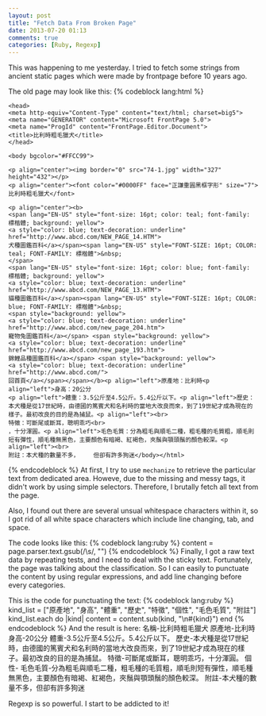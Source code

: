 ```yaml
---
layout: post
title: "Fetch Data From Broken Page"
date: 2013-07-20 01:13
comments: true
categories: [Ruby, Regexp] 
---
```


This was happening to me yesterday.  I tried to fetch some strings from ancient static pages which were made by frontpage before 10 years ago. 

The old page may look like this:
{% codeblock lang:html %}	
	<html>

	<head>
	<meta http-equiv="Content-Type" content="text/html; charset=big5">
	<meta name="GENERATOR" content="Microsoft FrontPage 5.0">
	<meta name="ProgId" content="FrontPage.Editor.Document">
	<title>比利時粗毛獵犬</title>
	</head>

	<body bgcolor="#FFCC99">

	<p align="center"><img border="0" src="74-1.jpg" width="327" height="432"></p>
	<p align="center"><font color="#0000FF" face="正謙重圓黑框字形" size="7">比利時粗毛獵犬</font>

	<p align="center"><b>
	<span lang="EN-US" style="font-size: 16pt; color: teal; font-family: 標楷體; background: yellow">
	<a style="color: blue; text-decoration: underline" href="http://www.abcd.com/NEW_PAGE_14.HTM">
	犬種圖鑑百科</a></span><span lang="EN-US" style="FONT-SIZE: 16pt; COLOR: teal; FONT-FAMILY: 標楷體">&nbsp;
	</span>
	<span lang="EN-US" style="font-size: 16pt; color: blue; font-family: 標楷體; background: yellow">
	<a style="color: blue; text-decoration: underline" href="http://www.abcd.com/NEW_PAGE_13.HTM">
	貓種圖鑑百科</a></span><span lang="EN-US" style="FONT-SIZE: 16pt; COLOR: blue; FONT-FAMILY: 標楷體">&nbsp;
	<span style="background: yellow">
	<a style="color: blue; text-decoration: underline" href="http://www.abcd.com/new_page_204.htm">
	寵物兔圖鑑百科</a></span> <span style="background: yellow">
	<a style="color: blue; text-decoration: underline" href="http://www.abcd.com/new_page_193.htm">
	錦鯉品種圖鑑百科</a></span> <span style="background: yellow">
	<a style="color: blue; text-decoration: underline" href="http://www.abcd.com/">
	回首頁</a></span></span></b><p align="left">原產地：比利時<p align="left">身高：20公分
	<p align="left">體重：3.5公斤至4.5公斤。5.4公斤以下。<p align="left">歷史：本犬種是從17世紀時，由德國的篤賓犬和名利時的當地大改良而來，到了19世紀才成為現在的樣子。最初改良的目的是為捕鼠。<p align="left"><br>
	特徵：可斷尾或斷耳，聰明乖巧<br>
	，十分渾圓。<p align="left">毛色毛質：分為粗毛與順毛二種，粗毛種的毛質粗，順毛則短有彈性，順毛種無黑色，主要顏色有暗褐、紅褐色，夾鬚與顎頭鬚的顏色較深。<p align="left"><br>
	附註：本犬種的數量不多，    但卻有許多狗迷</body></html>
{% endcodeblock %}
At first, I try to use `mechanize` to retrieve the particular text from dedicated area.  Howeve, due to the missing and messy tags, it didn't work by using simple selectors.  Therefore, I brutally fetch all text from the page.  

Also, I found out there are several unsual whitespace characters within it, so I got rid of all white space characters which include line changing, tab, and space. 

The code looks like this:
{% codeblock lang:ruby %}
	content = page.parser.text.gsub(/\s/, "")
{% endcodeblock %}
Finally, I got a raw text data by repeating tests, and I need to deal with the sticky text.  Fortunately, the page was talking about the classification.  So I can easily to punctuate the content by using regular expressions, and add line changing before every categories.

This is the code for punctuating the text:
{% codeblock lang:ruby %}
    kind_list = ["原產地", "身高", "體重", "歷史", "特徵", "個性", "毛色毛質", "附註"] 
    kind_list.each do |kind|
      content = content.sub(kind, "\n#{kind}")
    end
{% endcodeblock %}
And the result is here:
	名稱-比利時粗毛獵犬
	原產地-比利時
	身高-20公分
	體重-3.5公斤至4.5公斤。5.4公斤以下。
	歷史-本犬種是從17世紀時，由德國的篤賓犬和名利時的當地大改良而來，到了19世紀才成為現在的樣子。最初改良的目的是為捕鼠。
	特徵-可斷尾或斷耳，聰明乖巧，十分渾圓。
	個性-
	毛色毛質-分為粗毛與順毛二種，粗毛種的毛質粗，順毛則短有彈性，順毛種無黑色，主要顏色有暗褐、紅褐色，夾鬚與顎頭鬚的顏色較深。
	附註-本犬種的數量不多，但卻有許多狗迷

Regexp is so powerful.  I start to be addicted to it!